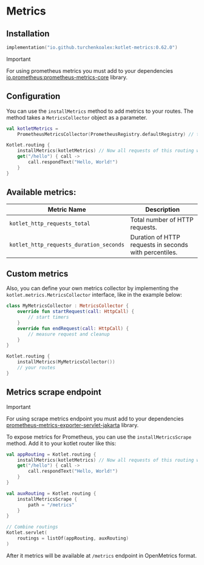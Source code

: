 # Metrics

## Installation

```kotlin
implementation("io.github.turchenkoalex:kotlet-metrics:0.62.0")
```

> [!IMPORTANT]
> For using prometheus metrics you must add to your dependencies
> [io.prometheus:prometheus-metrics-core](https://mvnrepository.com/artifact/io.prometheus/prometheus-metrics-core)
> library.

## Configuration

You can use the `installMetrics` method to add metrics to your routes. The method takes a `MetricsCollector` object
as a parameter.

```kotlin
val kotletMetrics =
    PrometheusMetricsCollector(PrometheusRegistry.defaultRegistry) // this collector can be reused for multiple routes

Kotlet.routing {
    installMetrics(kotletMetrics) // Now all requests of this routing will be measured
    get("/hello") { call ->
        call.respondText("Hello, World!")
    }
}
```

## Available metrics:

| Metric Name                             | Description                                            |
|-----------------------------------------|--------------------------------------------------------|
| `kotlet_http_requests_total`            | Total number of HTTP requests.                         |
| `kotlet_http_requests_duration_seconds` | Duration of HTTP requests in seconds with percentiles. |

## Custom metrics

Also, you can define your own metrics collector by implementing the `kotlet.metrics.MetricsCollector` interface, like in
the example below:

```kotlin
class MyMetricsCollector : MetricsCollector {
    override fun startRequest(call: HttpCall) {
        // start timers
    }
    override fun endRequest(call: HttpCall) {
        // measure request and cleanup
    }
}

Kotlet.routing {
    installMetrics(MyMetricsCollector())
    // your routes
}
```

## Metrics scrape endpoint

> [!IMPORTANT]
> For using scrape metrics endpoint you must add to your dependencies
> [prometheus-metrics-exporter-servlet-jakarta](https://mvnrepository.com/artifact/io.prometheus/prometheus-metrics-exporter-servlet-jakarta)
> library.


To expose metrics for Prometheus, you can use the `installMetricsScrape` method. Add it to your kotlet router like this:

```kotlin
val appRouting = Kotlet.routing {
    installMetrics(kotletMetrics) // Now all requests of this routing will be measured
    get("/hello") { call ->
        call.respondText("Hello, World!")
    }
}

val auxRouting = Kotlet.routing {
    installMetricsScrape {
        path = "/metrics"
    }
}

// Combine routings
Kotlet.servlet(
    routings = listOf(appRouting, auxRouting)
)
```

After it metrics will be available at `/metrics` endpoint in OpenMetrics format.
